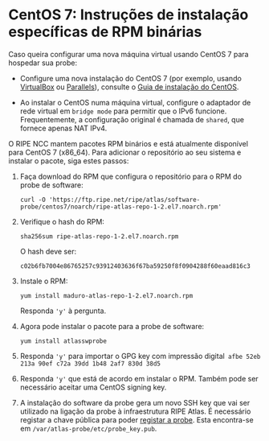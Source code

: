 # CentOS 7: Instruções de instalação específicas de RPM binárias

Caso queira configurar uma nova máquina virtual usando CentOS 7 para hospedar sua probe:

* Configure uma nova instalação do CentOS 7 (por exemplo, usando [VirtualBox](https://www.virtualbox.org/) ou [Parallels](https://www.parallels.com/)), consulte o [Guia de instalação do CentOS](https://docs.centos.org/en-US/centos/install-guide/).

* Ao instalar o CentOS numa máquina virtual, configure o adaptador de rede virtual em `bridge mode` para permitir que o IPv6 funcione. Frequentemente, a configuração original é chamada de `shared`, que fornece apenas NAT IPv4.

O RIPE NCC mantem pacotes RPM binários e está atualmente disponível para CentOS 7 (x86_64). Para adicionar o repositório ao seu sistema e instalar o pacote, siga estes passos:

1. Faça download do RPM que configura o repositório para o RPM do probe de software:

    ```
    curl -O 'https://ftp.ripe.net/ripe/atlas/software-probe/centos7/noarch/ripe-atlas-repo-1-2.el7.noarch.rpm'
    ```

2. Verifique o hash do RPM:

    ```
    sha256sum ripe-atlas-repo-1-2.el7.noarch.rpm
    ```

    O hash deve ser:

    ```
    c02b6fb7004e86765257c93912403636f67ba59250f8f0904288f60eaad816c3
    ```

3. Instale o RPM:

    ```
    yum install maduro-atlas-repo-1-2.el7.noarch.rpm
    ```

    Responda `'y'` à pergunta.


4. Agora pode instalar o pacote para a probe de software:

    ```
    yum install atlasswprobe
    ```

5. Responda `'y'` para importar o GPG key com impressão digital` afbe 52eb 213a 90ef c72a 39dd 1b48 2af7 830d 38d5`

6. Responda `'y'` que está de acordo em instalar o RPM. Também pode ser necessário aceitar uma CentOS signing key.

7. A instalação do software da probe gera um novo SSH key que vai ser utilizado na ligação da probe à infraestrutura RIPE Atlas. É necessário registar a chave pública para poder [registar a probe](https://atlas.ripe.net/apply/swprobe/).
   Esta encontra-se em `/var/atlas-probe/etc/probe_key.pub`.
